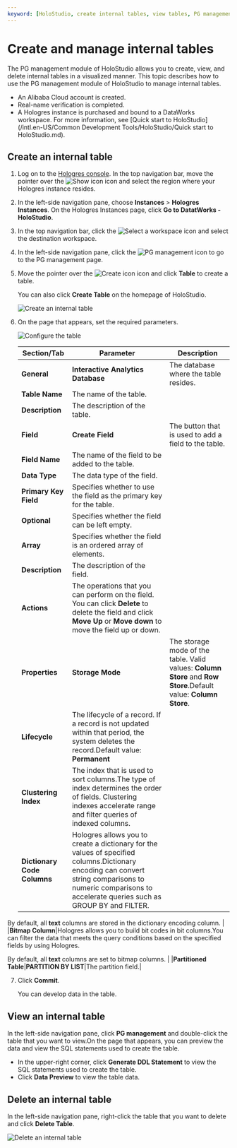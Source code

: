 ```yaml
---
keyword: [HoloStudio, create internal tables, view tables, PG management]
---
```


# Create and manage internal tables

The PG management module of HoloStudio allows you to create, view, and delete internal tables in a visualized manner. This topic describes how to use the PG management module of HoloStudio to manage internal tables.

-   An Alibaba Cloud account is created.
-   Real-name verification is completed.
-   A Hologres instance is purchased and bound to a DataWorks workspace. For more information, see [Quick start to HoloStudio](/intl.en-US/Common Development Tools/HoloStudio/Quick start to HoloStudio.md).

## Create an internal table

1.  Log on to the [Hologres console](https://hologram.console.aliyun.com/#/instance). In the top navigation bar, move the pointer over the ![Show icon](https://static-aliyun-doc.oss-accelerate.aliyuncs.com/assets/img/en-US/4259623061/p134229.png) icon and select the region where your Hologres instance resides.

2.  In the left-side navigation pane, choose **Instances** \> **Hologres Instances**. On the Hologres Instances page, click **Go to DatatWorks - HoloStudio**.

3.  In the top navigation bar, click the ![Select a workspace](https://static-aliyun-doc.oss-accelerate.aliyuncs.com/assets/img/en-US/5770096061/p171669.png) icon and select the destination workspace.

4.  In the left-side navigation pane, click the ![PG management](https://static-aliyun-doc.oss-accelerate.aliyuncs.com/assets/img/en-US/5770096061/p171904.png) icon to go to the PG management page.

5.  Move the pointer over the ![Create icon](https://static-aliyun-doc.oss-accelerate.aliyuncs.com/assets/img/en-US/5770096061/p171689.png) icon and click **Table** to create a table.

    You can also click **Create Table** on the homepage of HoloStudio.

    ![Create an internal table](https://static-aliyun-doc.oss-accelerate.aliyuncs.com/assets/img/en-US/1166196061/p171911.png)

6.  On the page that appears, set the required parameters.

    ![Configure the table](https://static-aliyun-doc.oss-accelerate.aliyuncs.com/assets/img/en-US/1166196061/p171912.png)

    |Section/Tab|Parameter|Description|
    |-----------|---------|-----------|
    |**General**|**Interactive Analytics Database**|The database where the table resides.|
    |**Table Name**|The name of the table.|
    |**Description**|The description of the table.|
    |**Field**|**Create Field**|The button that is used to add a field to the table.|
    |**Field Name**|The name of the field to be added to the table.|
    |**Data Type**|The data type of the field.|
    |**Primary Key Field**|Specifies whether to use the field as the primary key for the table.|
    |**Optional**|Specifies whether the field can be left empty.|
    |**Array**|Specifies whether the field is an ordered array of elements.|
    |**Description**|The description of the field.|
    |**Actions**|The operations that you can perform on the field. You can click **Delete** to delete the field and click **Move Up** or **Move down** to move the field up or down.|
    |**Properties**|**Storage Mode**|The storage mode of the table. Valid values: **Column Store** and **Row Store**.Default value: **Column Store**. |
    |**Lifecycle**|The lifecycle of a record. If a record is not updated within that period, the system deletes the record.Default value: **Permanent** |
    |**Clustering Index**|The index that is used to sort columns.The type of index determines the order of fields. Clustering indexes accelerate range and filter queries of indexed columns. |
    |**Dictionary Code Columns**|Hologres allows you to create a dictionary for the values of specified columns.Dictionary encoding can convert string comparisons to numeric comparisons to accelerate queries such as GROUP BY and FILTER.

By default, all **text** columns are stored in the dictionary encoding column. |
    |**Bitmap Column**|Hologres allows you to build bit codes in bit columns.You can filter the data that meets the query conditions based on the specified fields by using Hologres.

By default, all **text** columns are set to bitmap columns. |
    |**Partitioned Table**|**PARTITION BY LIST**|The partition field.|

7.  Click **Commit**.

    You can develop data in the table.


## View an internal table

In the left-side navigation pane, click **PG management** and double-click the table that you want to view.On the page that appears, you can preview the data and view the SQL statements used to create the table.

-   In the upper-right corner, click **Generate DDL Statement** to view the SQL statements used to create the table.
-   Click **Data Preview** to view the table data.

## Delete an internal table

In the left-side navigation pane, right-click the table that you want to delete and click **Delete Table**.

![Delete an internal table](https://static-aliyun-doc.oss-accelerate.aliyuncs.com/assets/img/en-US/1166196061/p171935.png)

